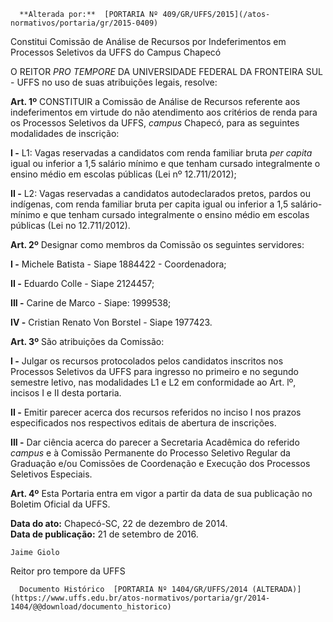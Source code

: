       **Alterada por:**  [PORTARIA Nº 409/GR/UFFS/2015](/atos-normativos/portaria/gr/2015-0409) 

   Constitui Comissão de Análise de Recursos por Indeferimentos em Processos Seletivos da UFFS do Campus Chapecó  

O REITOR *PRO TEMPORE* DA UNIVERSIDADE FEDERAL DA FRONTEIRA SUL - UFFS no uso de suas atribuições legais, resolve:

 **Art. 1º** CONSTITUIR a Comissão de Análise de Recursos referente aos indeferimentos em virtude do não atendimento aos critérios de renda para os Processos Seletivos da UFFS, *campus* Chapecó, para as seguintes modalidades de inscrição:

 **I -** L1: Vagas reservadas a candidatos com renda familiar bruta *per capita* igual ou inferior a 1,5 salário mínimo e que tenham cursado integralmente o ensino médio em escolas públicas (Lei nº 12.711/2012);

 **II -** L2: Vagas reservadas a candidatos autodeclarados pretos, pardos ou indígenas, com renda familiar bruta per capita igual ou inferior a 1,5 salário-mínimo e que tenham cursado integralmente o ensino médio em escolas públicas (Lei no 12.711/2012).

 **Art. 2º** Designar como membros da Comissão os seguintes servidores:

 **I -** Michele Batista - Siape 1884422 - Coordenadora;

 **II -** Eduardo Colle - Siape 2124457;

 **III -** Carine de Marco - Siape: 1999538;

 **IV -** Cristian Renato Von Borstel - Siape 1977423.

 **Art. 3º** São atribuições da Comissão:

 **I -** Julgar os recursos protocolados pelos candidatos inscritos nos Processos Seletivos da UFFS para ingresso no primeiro e no segundo semestre letivo, nas modalidades L1 e L2 em conformidade ao Art. lº, incisos I e II desta portaria.

 **II -** Emitir parecer acerca dos recursos referidos no inciso I nos prazos especificados nos respectivos editais de abertura de inscrições.

 **III -** Dar ciência acerca do parecer a Secretaria Acadêmica do referido *campus* e à Comissão Permanente do Processo Seletivo Regular da Graduação e/ou Comissões de Coordenação e Execução dos Processos Seletivos Especiais.

 **Art. 4º** Esta Portaria entra em vigor a partir da data de sua publicação no Boletim Oficial da UFFS.

  

   **Data do ato:** Chapecó-SC, 22 de dezembro de 2014.   
 **Data de publicação:**  21 de setembro de 2016. 

    Jaime Giolo   
 Reitor pro tempore da UFFS 

      Documento Histórico  [PORTARIA Nº 1404/GR/UFFS/2014 (ALTERADA)](https://www.uffs.edu.br/atos-normativos/portaria/gr/2014-1404/@@download/documento_historico)     
      